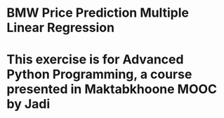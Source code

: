 # BMW Price Prediction Multiple Linear Regression
 # This exercise is for Advanced Python Programming, a course presented in Maktabkhoone MOOC by Jadi 
